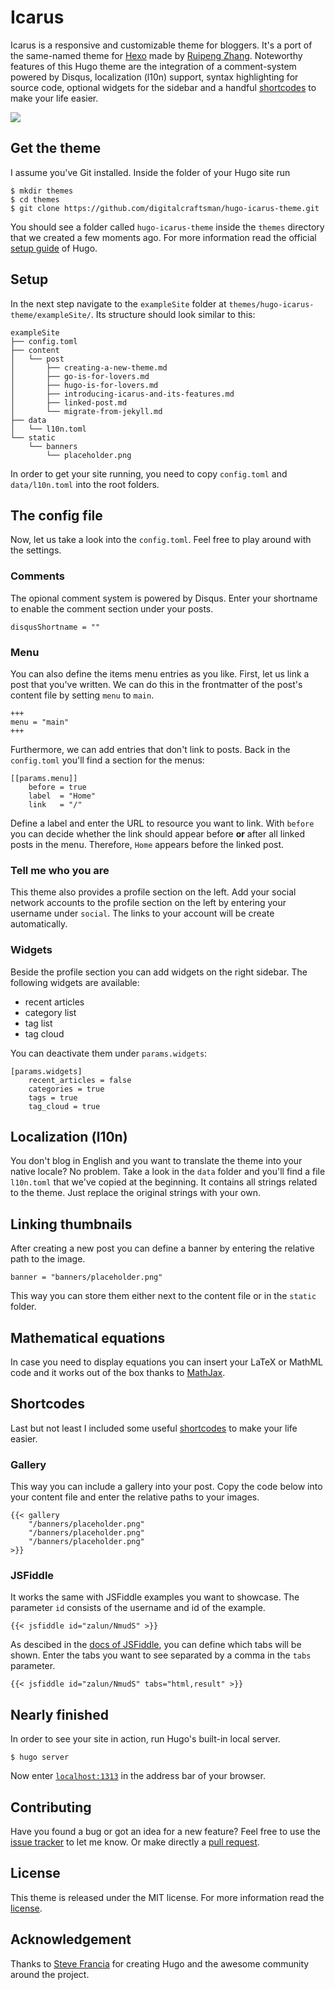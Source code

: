 # Icarus

Icarus is a responsive and customizable theme for bloggers. It's a port of the same-named theme for [Hexo](//hexo.io) made by [Ruipeng Zhang](https://github.com/ppoffice). Noteworthy features of this Hugo theme are the integration of a comment-system powered by Disqus, localization (l10n) support, syntax highlighting for source code, optional widgets for the sidebar and a handful [shortcodes](http://gohugo.io/extras/shortcodes/) to make your life easier.

![](https://raw.githubusercontent.com/digitalcraftsman/hugo-icarus-theme/master/images/screenshot.png)

## Get the theme

I assume you've Git installed. Inside the folder of your Hugo site run

    $ mkdir themes
    $ cd themes
    $ git clone https://github.com/digitalcraftsman/hugo-icarus-theme.git

You should see a folder called `hugo-icarus-theme` inside the `themes` directory that we created a few moments ago. For more information read the official [setup guide](https://gohugo.io/overview/installing/) of Hugo.


## Setup

In the next step navigate to the `exampleSite` folder at `themes/hugo-icarus-theme/exampleSite/`. Its structure should look similar to this:

    exampleSite
    ├── config.toml
    ├── content
    │   └── post
    │       ├── creating-a-new-theme.md
    │       ├── go-is-for-lovers.md
    │       ├── hugo-is-for-lovers.md
    │       ├── introducing-icarus-and-its-features.md
    │       ├── linked-post.md
    │       └── migrate-from-jekyll.md
    ├── data
    │   └── l10n.toml
    └── static
        └── banners
            └── placeholder.png

In order to get your site running, you need to copy `config.toml` and `data/l10n.toml` into the root folders.


## The config file

Now, let us take a look into the `config.toml`. Feel free to play around with the settings.


### Comments

The opional comment system is powered by Disqus. Enter your shortname to enable the comment section under your posts.

    disqusShortname = ""


### Menu

You can also define the items menu entries as you like. First, let us link a post that you've written. We can do this in the frontmatter of the post's content file by setting `menu` to `main`.

    +++
    menu = "main"
    +++

Furthermore, we can add entries that don't link to posts. Back in the `config.toml` you'll find a section for the menus:

    [[params.menu]]
        before = true
        label  = "Home"
        link   = "/"

Define a label and enter the URL to resource you want to link. With `before` you can decide whether the link should appear before **or** after all linked posts in the menu. Therefore, `Home` appears before the linked post.


### Tell me who you are

This theme also provides a profile section on the left. Add your social network accounts to the profile section on the left by entering your username under `social`. The links to your account will be create automatically.


### Widgets

Beside the profile section you can add widgets on the right sidebar. The following widgets are available:

- recent articles
- category list
- tag list
- tag cloud

You can deactivate them under `params.widgets`:

    [params.widgets]
        recent_articles = false
        categories = true
        tags = true
        tag_cloud = true


## Localization (l10n)

You don't blog in English and you want to translate the theme into your native locale? No problem. Take a look in the `data` folder and you'll find a file `l10n.toml` that we've copied at the beginning. It contains all strings related to the theme. Just replace the original strings with your own.


## Linking thumbnails

After creating a new post you can define a banner by entering the relative path to the image.

    banner = "banners/placeholder.png"

This way you can store them either next to the content file or in the `static` folder.


## Mathematical equations

In case you need to display equations you can insert your LaTeX or MathML code and it works out of the box thanks to [MathJax](https://www.mathjax.org).


## Shortcodes

Last but not least I included some useful [shortcodes](http://gohugo.io/extras/shortcodes/) to make your life easier.


### Gallery

This way you can include a gallery into your post. Copy the code below into your content file and enter the relative paths to your images.

    {{< gallery
        "/banners/placeholder.png"
        "/banners/placeholder.png"
        "/banners/placeholder.png"
    >}}

### JSFiddle

It works the same with JSFiddle examples you want to showcase. The parameter `id` consists of the username and id of the example.

    {{< jsfiddle id="zalun/NmudS" >}}

As descibed in the [docs of JSFiddle](http://doc.jsfiddle.net/use/embedding.html), you can define which tabs will be shown. Enter the tabs you want to see separated by a comma in the `tabs` parameter.

    {{< jsfiddle id="zalun/NmudS" tabs="html,result" >}}

## Nearly finished

In order to see your site in action, run Hugo's built-in local server.

    $ hugo server

Now enter [`localhost:1313`](http://localhost:1313) in the address bar of your browser.


## Contributing

Have you found a bug or got an idea for a new feature? Feel free to use the [issue tracker](//github.com/digitalcraftsman/hugo-icarus-theme/issues) to let me know. Or make directly a [pull request](//github.com/digitalcraftsman/hugo-icarus-theme/pulls).


## License

This theme is released under the MIT license. For more information read the [license](https://github.com/digitalcraftsman/hugo-icarus-theme/blob/master/LICENSE.md).


## Acknowledgement

Thanks to [Steve Francia](//github.com/spf13) for creating Hugo and the awesome community around the project.
